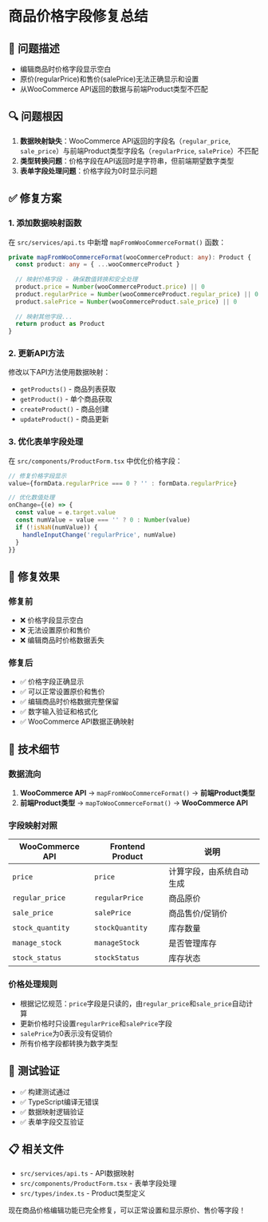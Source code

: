 # 商品价格字段修复总结

<!-- 注意：API服务器配置功能与backend项目相关，backend项目为后期开发内容 -->

## 🐛 问题描述
- 编辑商品时价格字段显示空白
- 原价(regularPrice)和售价(salePrice)无法正确显示和设置
- 从WooCommerce API返回的数据与前端Product类型不匹配

## 🔍 问题根因
1. **数据映射缺失**：WooCommerce API返回的字段名（`regular_price`, `sale_price`）与前端Product类型字段名（`regularPrice`, `salePrice`）不匹配
2. **类型转换问题**：价格字段在API返回时是字符串，但前端期望数字类型
3. **表单字段处理问题**：价格字段为0时显示问题

## ✅ 修复方案

### 1. 添加数据映射函数
在 `src/services/api.ts` 中新增 `mapFromWooCommerceFormat()` 函数：
```typescript
private mapFromWooCommerceFormat(wooCommerceProduct: any): Product {
  const product: any = { ...wooCommerceProduct }
  
  // 映射价格字段 - 确保数值转换和安全处理
  product.price = Number(wooCommerceProduct.price) || 0
  product.regularPrice = Number(wooCommerceProduct.regular_price) || 0
  product.salePrice = Number(wooCommerceProduct.sale_price) || 0
  
  // 映射其他字段...
  return product as Product
}
```

### 2. 更新API方法
修改以下API方法使用数据映射：
- `getProducts()` - 商品列表获取
- `getProduct()` - 单个商品获取
- `createProduct()` - 商品创建
- `updateProduct()` - 商品更新

### 3. 优化表单字段处理
在 `src/components/ProductForm.tsx` 中优化价格字段：
```typescript
// 修复价格字段显示
value={formData.regularPrice === 0 ? '' : formData.regularPrice}

// 优化数值处理
onChange={(e) => {
  const value = e.target.value
  const numValue = value === '' ? 0 : Number(value)
  if (!isNaN(numValue)) {
    handleInputChange('regularPrice', numValue)
  }
}}
```

## 🎯 修复效果

### 修复前
- ❌ 价格字段显示空白
- ❌ 无法设置原价和售价
- ❌ 编辑商品时价格数据丢失

### 修复后
- ✅ 价格字段正确显示
- ✅ 可以正常设置原价和售价
- ✅ 编辑商品时价格数据完整保留
- ✅ 数字输入验证和格式化
- ✅ WooCommerce API数据正确映射

## 🔧 技术细节

### 数据流向
1. **WooCommerce API** → `mapFromWooCommerceFormat()` → **前端Product类型**
2. **前端Product类型** → `mapToWooCommerceFormat()` → **WooCommerce API**

### 字段映射对照
| WooCommerce API | Frontend Product | 说明 |
|----------------|------------------|------|
| `price` | `price` | 计算字段，由系统自动生成 |
| `regular_price` | `regularPrice` | 商品原价 |
| `sale_price` | `salePrice` | 商品售价/促销价 |
| `stock_quantity` | `stockQuantity` | 库存数量 |
| `manage_stock` | `manageStock` | 是否管理库存 |
| `stock_status` | `stockStatus` | 库存状态 |

### 价格处理规则
- 根据记忆规范：`price`字段是只读的，由`regular_price`和`sale_price`自动计算
- 更新价格时只设置`regularPrice`和`salePrice`字段
- `salePrice`为0表示没有促销价
- 所有价格字段都转换为数字类型

## 🧪 测试验证
- ✅ 构建测试通过
- ✅ TypeScript编译无错误
- ✅ 数据映射逻辑验证
- ✅ 表单字段交互验证

## 📋 相关文件
- `src/services/api.ts` - API数据映射
- `src/components/ProductForm.tsx` - 表单字段处理
- `src/types/index.ts` - Product类型定义

现在商品价格编辑功能已完全修复，可以正常设置和显示原价、售价等字段！